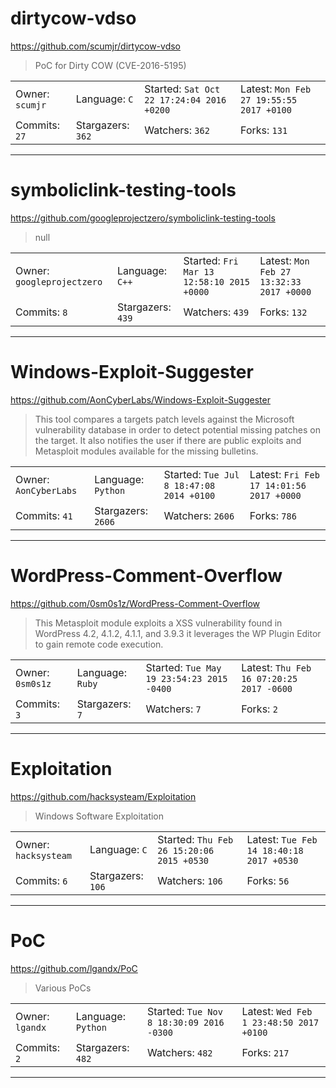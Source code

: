 # dirtycow-vdso

https://github.com/scumjr/dirtycow-vdso
<blockquote>
PoC for Dirty COW (CVE-2016-5195)
</blockquote>

<table>
<tr><td>Owner: <code>scumjr</code></td>
    <td>Language: <code>C</code></td>
    <td>Started: <code>Sat Oct 22 17:24:04 2016 +0200</code></td>
    <td>Latest: <code>Mon Feb 27 19:55:55 2017 +0100</code></td></tr>
<tr><td>Commits: <code>27</code></td>
    <td>Stargazers: <code>362</code></td>
    <td>Watchers: <code>362</code></td>
    <td>Forks: <code>131</code></td></tr>
</table>

---

# symboliclink-testing-tools

https://github.com/googleprojectzero/symboliclink-testing-tools
<blockquote>
null
</blockquote>

<table>
<tr><td>Owner: <code>googleprojectzero</code></td>
    <td>Language: <code>C++</code></td>
    <td>Started: <code>Fri Mar 13 12:58:10 2015 +0000</code></td>
    <td>Latest: <code>Mon Feb 27 13:32:33 2017 +0000</code></td></tr>
<tr><td>Commits: <code>8</code></td>
    <td>Stargazers: <code>439</code></td>
    <td>Watchers: <code>439</code></td>
    <td>Forks: <code>132</code></td></tr>
</table>

---

# Windows-Exploit-Suggester

https://github.com/AonCyberLabs/Windows-Exploit-Suggester
<blockquote>
This tool compares a targets patch levels against the Microsoft vulnerability database in order to detect potential missing patches on the target. It also notifies the user if there are public exploits and Metasploit modules available for the missing bulletins.
</blockquote>

<table>
<tr><td>Owner: <code>AonCyberLabs</code></td>
    <td>Language: <code>Python</code></td>
    <td>Started: <code>Tue Jul 8 18:47:08 2014 +0100</code></td>
    <td>Latest: <code>Fri Feb 17 14:01:56 2017 +0000</code></td></tr>
<tr><td>Commits: <code>41</code></td>
    <td>Stargazers: <code>2606</code></td>
    <td>Watchers: <code>2606</code></td>
    <td>Forks: <code>786</code></td></tr>
</table>

---

# WordPress-Comment-Overflow

https://github.com/0sm0s1z/WordPress-Comment-Overflow
<blockquote>
This Metasploit module exploits a XSS vulnerability found in WordPress 4.2, 4.1.2, 4.1.1, and 3.9.3 it leverages the WP Plugin Editor to gain remote code execution.
</blockquote>

<table>
<tr><td>Owner: <code>0sm0s1z</code></td>
    <td>Language: <code>Ruby</code></td>
    <td>Started: <code>Tue May 19 23:54:23 2015 -0400</code></td>
    <td>Latest: <code>Thu Feb 16 07:20:25 2017 -0600</code></td></tr>
<tr><td>Commits: <code>3</code></td>
    <td>Stargazers: <code>7</code></td>
    <td>Watchers: <code>7</code></td>
    <td>Forks: <code>2</code></td></tr>
</table>

---

# Exploitation

https://github.com/hacksysteam/Exploitation
<blockquote>
Windows Software Exploitation
</blockquote>

<table>
<tr><td>Owner: <code>hacksysteam</code></td>
    <td>Language: <code>C</code></td>
    <td>Started: <code>Thu Feb 26 15:20:06 2015 +0530</code></td>
    <td>Latest: <code>Tue Feb 14 18:40:18 2017 +0530</code></td></tr>
<tr><td>Commits: <code>6</code></td>
    <td>Stargazers: <code>106</code></td>
    <td>Watchers: <code>106</code></td>
    <td>Forks: <code>56</code></td></tr>
</table>

---

# PoC

https://github.com/lgandx/PoC
<blockquote>
Various PoCs
</blockquote>

<table>
<tr><td>Owner: <code>lgandx</code></td>
    <td>Language: <code>Python</code></td>
    <td>Started: <code>Tue Nov 8 18:30:09 2016 -0300</code></td>
    <td>Latest: <code>Wed Feb 1 23:48:50 2017 +0100</code></td></tr>
<tr><td>Commits: <code>2</code></td>
    <td>Stargazers: <code>482</code></td>
    <td>Watchers: <code>482</code></td>
    <td>Forks: <code>217</code></td></tr>
</table>

---

